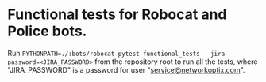 # Functional tests for Robocat and Police bots.

Run `PYTHONPATH=./:bots/robocat pytest functional_tests --jira-password=<JIRA_PASSWORD>` from the
repository root to run all the tests, where "JIRA_PASSWORD" is a password for user
"service@networkoptix.com".
